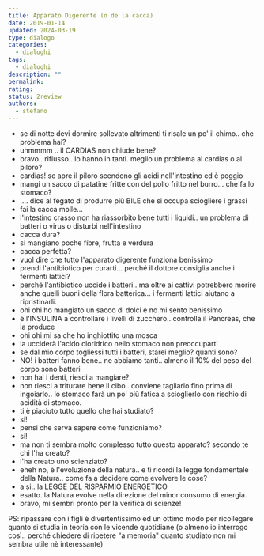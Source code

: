 ```yaml
---
title: Apparato Digerente (o de la cacca)
date: 2019-01-14
updated: 2024-03-19
type: dialogo
categories:
  - dialoghi
tags:
  - dialoghi
description: ""
permalink: 
rating: 
status: 2review
authors:
  - stefano
---
```


- se di notte devi dormire sollevato altrimenti ti risale un po' il chimo.. che problema hai?
- uhmmmm .. il CARDIAS non chiude bene?
- bravo.. riflusso.. lo hanno in tanti. meglio un problema al cardias o al piloro?
- cardias! se apre il piloro scendono gli acidi nell'intestino ed è peggio
- mangi un sacco di patatine fritte con del pollo fritto nel burro... che fa lo stomaco?
- .... dice al fegato di produrre più BILE che si occupa sciogliere i grassi
- fai la cacca molle...
- l'intestino crasso non ha riassorbito bene tutti i liquidi.. un problema di batteri o virus o disturbi nell'intestino
- cacca dura?
- si mangiano poche fibre, frutta e verdura
- cacca perfetta?
- vuol dire che tutto l'apparato digerente funziona benissimo
- prendi l'antibiotico per curarti... perché il dottore consiglia anche i fermenti lattici?
- perché l'antibiotico uccide i batteri.. ma oltre ai cattivi potrebbero morire anche quelli buoni della flora batterica... i fermenti lattici aiutano a ripristinarli.
- ohi ohi ho mangiato un sacco di dolci e no mi sento benissimo
- è l'INSULINA a controllare i livelli di zucchero.. controlla il Pancreas, che la produce
- ohi ohi mi sa che ho inghiottito una mosca
- la ucciderà l'acido cloridrico nello stomaco non preoccuparti
- se dal mio corpo togliessi tutti i batteri, starei meglio? quanti sono?
- NO! i batteri fanno bene.. ne abbiamo tanti.. almeno il 10% del peso del corpo sono batteri
- non hai i denti, riesci a mangiare?
- non riesci a triturare bene il cibo.. conviene tagliarlo fino prima di ingoiarlo.. lo stomaco farà un po' più fatica a scioglierlo con rischio di acidità di stomaco.
- ti è piaciuto tutto quello che hai studiato?
- si!
- pensi che serva sapere come funzioniamo?
- si!
- ma non ti sembra molto complesso tutto questo apparato? secondo te chi l'ha creato?
- l'ha creato uno scienziato?
- eheh no, è l'evoluzione della natura.. e ti ricordi la legge fondamentale della Natura.. come fa a decidere come evolvere le cose?
- a si.. la LEGGE DEL RISPARMIO ENERGETICO
- esatto. la Natura evolve nella direzione del minor consumo di energia.
- bravo, mi sembri pronto per la verifica di scienze!

PS: ripassare con i figli è divertentissimo ed un ottimo modo per ricollegare quanto si studia in teoria con le vicende quotidiane (o almeno io interrogo così.. perché chiedere di ripetere "a memoria" quanto studiato non mi sembra utile nè interessante)
